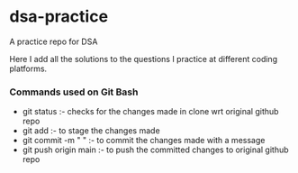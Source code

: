 # dsa-practice
A practice repo for DSA

Here I add all the solutions to the questions I practice at different coding platforms.

### Commands used on Git Bash

- git status :- checks for the changes made in clone wrt original github repo
- git add :- to stage the changes made   
- git commit -m " " :- to commit the changes made with a message
- git push origin main :- to push the committed changes to original github repo